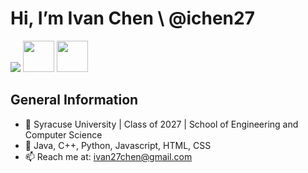 <h1> Hi, I’m Ivan Chen \ @ichen27 </h1>
<img src = "https://upload.wikimedia.org/wikipedia/commons/6/67/NYC_Top_of_the_Rock_Pano_banner.jpg">
<a href = ivan27chen@gmail.com><img style = "height: 50px;" src = "https://upload.wikimedia.org/wikipedia/commons/4/4e/Mail_%28iOS%29.svg"></a> 
<a href = "https://twitter.com/ivanchen27"><img style = "height:50px;"src ="https://uxwing.com/wp-content/themes/uxwing/download/10-brands-and-social-media/twitter-app.png"></a>
<h2> General Information</h2>
<ul>
  <li>📖 Syracuse University | Class of 2027 | School of Engineering and Computer Science</li>
  <li>🌱 Java, C++, Python, Javascript, HTML, CSS</li>
  <li> 📫 Reach me at: <a href = "ivanzhchen@gmail.com">ivan27chen@gmail.com</a></li>
</ul>
